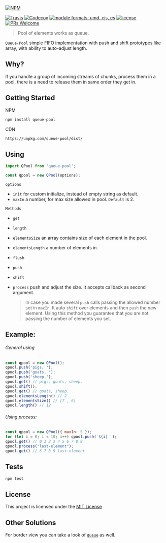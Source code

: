 [![NPM](https://nodei.co/npm/queue-pool.png?downloads=true&downloadRank=true&stars=true)](https://nodei.co/npm/queue-pool/)


[![Travis](https://img.shields.io/travis/rust-lang/rust.svg?style=flat-square)](travis-ci.org/Jimmy02020/queue-pool)
[![Codecov](https://img.shields.io/codecov/c/github/codecov/example-python.svg?style=flat-square)](https://codecov.io/gh/Jimmy02020/queue-pool)
[![module formats: umd, cjs, es](https://img.shields.io/badge/module%20formats-umd%2C%20cjs%2C%20es-green.svg?style=flat-square)](https://unpkg.com/queue-pool/dist/)
[![license](https://img.shields.io/github/license/mashape/apistatus.svg?style=flat-square)](https://github.com/Jimmy02020/queue-pool/blob/master/LICENSE)
[![PRs Welcome](https://img.shields.io/badge/PRs-welcome-brightgreen.svg?style=flat-square)](https://github.com/Jimmy02020/queue-pool/pulls)


> Pool of elements works as queue.

`Queue-Pool` simple [FIFO](https://en.wikipedia.org/wiki/FIFO_and_LIFO_accounting#FIFO) implementation with push and shift prototypes like array, with ability to auto-adjust length.

Why?
---
If you handle a group of incoming streams of chunks, process them in a pool, there is a need to release them in same order they get in.

Getting Started
---------------

NPM
```sh
npm install queue-pool
```

CDN
```sh
https://unpkg.com/queue-pool/dist/
```

Using
-----

```javascript
import QPool from 'queue-pool';

const qpool = new QPool(options);
```

`options`

* `init` for custom initialize, instead of empty string as default.
* `maxIn` a number, for max size allowed in pool. `Default` is 2.

`Methods`

* `get`
* `length`
* `elementsSize` an array contains size of each element in the pool.
* `elementsLength` a number of elements in.
* `flush`
* `push`
* `shift`
* `process` push and adjust the size. It accepts callback as second argument.

  > In case you made several `push` calls passing the allowed number set in `maxIn`. It auto `shift` over elements and then `push` the new element. Using this method you guarantee that you are not passing the number of elements you set.

Example:
-------

###### General using

```javascript
const qpool = new QPool();
qpool.push('pigs, ');
qpool.push('goats, ');
qpool.push('sheep.');
qpool.get() // pigs, goats, sheep.
qpool.shift();
qpool.get() // goats, sheep.
qpool.elementsLength() // 2
qpool.elementsSize() // [7 , 6]
qpool.length() // 12
```

###### Using process:

```javascript
const qpool = new QPool({ maxIn: 5 });
for (let i = 0; i < 10; i++) qpool.push(`${i} `);
qpool.get() // 0 1 2 3 4 5 6 7 8 9
qpool.process("last-element");
qpool.get() // 6 7 8 9 last-element
```


Tests
-----

```sh
npm test
```

License
-------

This project is licensed under the [MIT License](https://github.com/Jimmy02020/queue-pool/blob/master/LICENSE)

Other Solutions
---------------

For border view you can take a look of [`queue`](https://github.com/jessetane/queue) as well.
